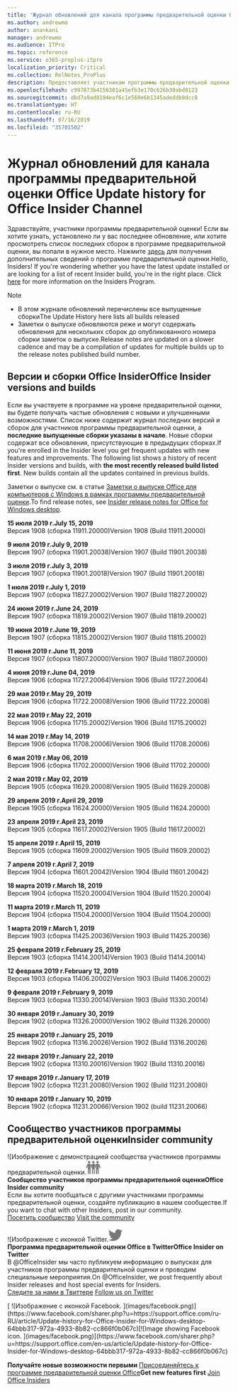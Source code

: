 ```yaml
---
title: 'Журнал обновлений для канала программы предварительной оценки Office '
ms.author: andrewmo
author: anankani
manager: andrewmo
ms.audience: ITPro
ms.topic: reference
ms.service: o365-proplus-itpro
localization_priority: Critical
ms.collection: RelNotes_ProPlus
description: Предоставляет участникам программы предварительной оценки журнал обновлений для выпусков Monthly Channel для уровня «Предварительная оценка — ранний доступ» для настольных компьютеров с Windows.
ms.openlocfilehash: c997873b4156301a45efb3e170c626b30abd8123
ms.sourcegitcommit: dbd7a9ad8194eaf6c1e560e6b1345adeddb9dcc8
ms.translationtype: HT
ms.contentlocale: ru-RU
ms.lasthandoff: 07/16/2019
ms.locfileid: "35701502"
---
```

# <a name="update-history-for-office-insider-channel"></a><span data-ttu-id="fa0ae-103">Журнал обновлений для канала программы предварительной оценки Office </span><span class="sxs-lookup"><span data-stu-id="fa0ae-103">Update history for Office Insider Channel</span></span>

<span data-ttu-id="fa0ae-p101">Здравствуйте, участники программы предварительной оценки! Если вы хотите узнать, установлено ли у вас последнее обновление, или хотите просмотреть список последних сборок в программе предварительной оценки, вы попали в нужное место. Нажмите [здесь](https://insider.office.com/) для получения дополнительных сведений о программе предварительной оценки.</span><span class="sxs-lookup"><span data-stu-id="fa0ae-p101">Hello, Insiders! If you're wondering whether you have the latest update installed or are looking for a list of recent Insider build, you're in the right place. Click [here](https://insider.office.com/) for more information on the Insiders Program.</span></span>

> [!NOTE]
> - <span data-ttu-id="fa0ae-107">В этом журнале обновлений перечислены все выпущенные сборки</span><span class="sxs-lookup"><span data-stu-id="fa0ae-107">The Update History here lists all builds released</span></span>
> - <span data-ttu-id="fa0ae-108">Заметки о выпуске обновляются реже и могут содержать обновления для нескольких сборок до опубликованного номера сборки заметок о выпуске.</span><span class="sxs-lookup"><span data-stu-id="fa0ae-108">Release notes are updated on a slower cadence and may be a compilation of updates for multiple builds up to the release notes published build number.</span></span>



## <a name="office-insider-versions-and-builds"></a><span data-ttu-id="fa0ae-109">Версии и сборки Office Insider</span><span class="sxs-lookup"><span data-stu-id="fa0ae-109">Office Insider versions and builds</span></span>

<span data-ttu-id="fa0ae-p102">Если вы участвуете в программе на уровне предварительной оценки, вы будете получать частые обновления с новыми и улучшенными возможностями. Список ниже содержит журнал последних версий и сборок для участников программы предварительной оценки, а **последние выпущенные сборки указаны в начале**. Новые сборки содержат все обновления, присутствующие в предыдущих сборках.</span><span class="sxs-lookup"><span data-stu-id="fa0ae-p102">If you're enrolled in the Insider level you get frequent updates with new features and improvements. The following list shows a history of recent Insider versions and builds, with **the most recently released build listed first**. New builds contain all the updates contained in previous builds.</span></span> 

<span data-ttu-id="fa0ae-113">Заметки о выпуске см. в статье [Заметки о выпуске Office для компьютеров с Windows в рамках программы предварительной оценки](https://docs.microsoft.com/ru-RU/OfficeUpdates/release-notes-office-insider).</span><span class="sxs-lookup"><span data-stu-id="fa0ae-113">To find release notes, see [Insider release notes for Office for Windows desktop](https://docs.microsoft.com/en-us/OfficeUpdates/release-notes-office-insider).</span></span>

[//]: # (НЕ УДАЛЯТЬ)

<span data-ttu-id="fa0ae-115">**15 июля 2019 г.**</span><span class="sxs-lookup"><span data-stu-id="fa0ae-115">**July 15, 2019**</span></span><br/>
<span data-ttu-id="fa0ae-116">Версия 1908 (сборка 11911.20000)</span><span class="sxs-lookup"><span data-stu-id="fa0ae-116">Version 1908 (Build 11911.20000)</span></span><br/>

<span data-ttu-id="fa0ae-117">**9 июля 2019 г.**</span><span class="sxs-lookup"><span data-stu-id="fa0ae-117">**July 9, 2019**</span></span><br/>
<span data-ttu-id="fa0ae-118">Версия 1907 (сборка 11901.20038)</span><span class="sxs-lookup"><span data-stu-id="fa0ae-118">Version 1907 (Build 11901.20038)</span></span><br/>

<span data-ttu-id="fa0ae-119">**3 июля 2019 г.**</span><span class="sxs-lookup"><span data-stu-id="fa0ae-119">**July 3, 2019**</span></span><br/>
<span data-ttu-id="fa0ae-120">Версия 1907 (сборка 11901.20018)</span><span class="sxs-lookup"><span data-stu-id="fa0ae-120">Version 1907 (Build 11901.20018)</span></span><br/>

<span data-ttu-id="fa0ae-121">**1 июля 2019 г.**</span><span class="sxs-lookup"><span data-stu-id="fa0ae-121">**July 1, 2019**</span></span><br/>
<span data-ttu-id="fa0ae-122">Версия 1907 (сборка 11827.20002)</span><span class="sxs-lookup"><span data-stu-id="fa0ae-122">Version 1907 (Build 11827.20002)</span></span><br/>

<span data-ttu-id="fa0ae-123">**24 июня 2019 г.**</span><span class="sxs-lookup"><span data-stu-id="fa0ae-123">**June 24, 2019**</span></span><br/>
<span data-ttu-id="fa0ae-124">Версия 1907 (сборка 11819.20002)</span><span class="sxs-lookup"><span data-stu-id="fa0ae-124">Version 1907 (Build 11819.20002)</span></span><br/>

<span data-ttu-id="fa0ae-125">**19 июня 2019 г.**</span><span class="sxs-lookup"><span data-stu-id="fa0ae-125">**June 19, 2019**</span></span><br/>
<span data-ttu-id="fa0ae-126">Версия 1907 (сборка 11815.20002)</span><span class="sxs-lookup"><span data-stu-id="fa0ae-126">Version 1907 (Build 11815.20002)</span></span><br/>

<span data-ttu-id="fa0ae-127">**11 июня 2019 г.**</span><span class="sxs-lookup"><span data-stu-id="fa0ae-127">**June 11, 2019**</span></span><br/>
<span data-ttu-id="fa0ae-128">Версия 1907 (сборка 11807.20000)</span><span class="sxs-lookup"><span data-stu-id="fa0ae-128">Version 1907 (Build 11807.20000)</span></span><br/>

<span data-ttu-id="fa0ae-129">**4 июня 2019 г.**</span><span class="sxs-lookup"><span data-stu-id="fa0ae-129">**June 04, 2019**</span></span><br/>
<span data-ttu-id="fa0ae-130">Версия 1906 (сборка 11727.20064)</span><span class="sxs-lookup"><span data-stu-id="fa0ae-130">Version 1906 (Build 11727.20064)</span></span><br/>


<span data-ttu-id="fa0ae-131">**29 мая 2019 г.**</span><span class="sxs-lookup"><span data-stu-id="fa0ae-131">**May 29, 2019**</span></span><br/>
<span data-ttu-id="fa0ae-132">Версия 1906 (сборка 11722.20008)</span><span class="sxs-lookup"><span data-stu-id="fa0ae-132">Version 1906 (Build 11722.20008)</span></span><br/>

<span data-ttu-id="fa0ae-133">**22 мая 2019 г.**</span><span class="sxs-lookup"><span data-stu-id="fa0ae-133">**May 22, 2019**</span></span><br/> <span data-ttu-id="fa0ae-134">Версия 1906 (сборка 11715.20002)</span><span class="sxs-lookup"><span data-stu-id="fa0ae-134">Version 1906 (Build 11715.20002)</span></span><br/> 

<span data-ttu-id="fa0ae-135">**14 мая 2019 г.**</span><span class="sxs-lookup"><span data-stu-id="fa0ae-135">**May 14, 2019**</span></span><br/> <span data-ttu-id="fa0ae-136">Версия 1906 (сборка 11708.20006)</span><span class="sxs-lookup"><span data-stu-id="fa0ae-136">Version 1906 (Build 11708.20006)</span></span><br/>

<span data-ttu-id="fa0ae-137">**6 мая 2019 г.**</span><span class="sxs-lookup"><span data-stu-id="fa0ae-137">**May 06, 2019**</span></span><br/>
<span data-ttu-id="fa0ae-138">Версия 1906 (сборка 11702.20000)</span><span class="sxs-lookup"><span data-stu-id="fa0ae-138">Version 1906 (Build 11702.20000)</span></span><br/>

<span data-ttu-id="fa0ae-139">**2 мая 2019 г.**</span><span class="sxs-lookup"><span data-stu-id="fa0ae-139">**May 02, 2019**</span></span><br/>
<span data-ttu-id="fa0ae-140">Версия 1905 (сборка 11629.20008)</span><span class="sxs-lookup"><span data-stu-id="fa0ae-140">Version 1905 (Build 11629.20008)</span></span><br/>

<span data-ttu-id="fa0ae-141">**29 апреля 2019 г.**</span><span class="sxs-lookup"><span data-stu-id="fa0ae-141">**April 29, 2019**</span></span><br/>
<span data-ttu-id="fa0ae-142">Версия 1905 (сборка 11624.20000)</span><span class="sxs-lookup"><span data-stu-id="fa0ae-142">Version 1905 (Build 11624.20000)</span></span><br/>

<span data-ttu-id="fa0ae-143">**23 апреля 2019 г.**</span><span class="sxs-lookup"><span data-stu-id="fa0ae-143">**April 23, 2019**</span></span><br/> <span data-ttu-id="fa0ae-144">Версия 1905 (сборка 11617.20002)</span><span class="sxs-lookup"><span data-stu-id="fa0ae-144">Version 1905 (Build 11617.20002)</span></span><br/>

<span data-ttu-id="fa0ae-145">**15 апреля 2019 г.**</span><span class="sxs-lookup"><span data-stu-id="fa0ae-145">**April 15, 2019**</span></span><br/> <span data-ttu-id="fa0ae-146">Версия 1905 (сборка 11609.20002)</span><span class="sxs-lookup"><span data-stu-id="fa0ae-146">Version 1905 (Build 11609.20002)</span></span><br/>

<span data-ttu-id="fa0ae-147">**7 апреля 2019 г.**</span><span class="sxs-lookup"><span data-stu-id="fa0ae-147">**April 7, 2019**</span></span><br/> <span data-ttu-id="fa0ae-148">Версия 1904 (сборка 11601.20042)</span><span class="sxs-lookup"><span data-stu-id="fa0ae-148">Version 1904 (Build 11601.20042)</span></span><br/>

<span data-ttu-id="fa0ae-149">**18 марта 2019 г.**</span><span class="sxs-lookup"><span data-stu-id="fa0ae-149">**March 18, 2019**</span></span><br/> <span data-ttu-id="fa0ae-150">Версия 1904 (сборка 11520.20004)</span><span class="sxs-lookup"><span data-stu-id="fa0ae-150">Version 1904 (Build 11520.20004)</span></span><br/>

<span data-ttu-id="fa0ae-151">**11 марта 2019 г.**</span><span class="sxs-lookup"><span data-stu-id="fa0ae-151">**March 11, 2019**</span></span><br/> <span data-ttu-id="fa0ae-152">Версия 1904 (сборка 11504.20000)</span><span class="sxs-lookup"><span data-stu-id="fa0ae-152">Version 1904 (Build 11504.20000)</span></span><br/>

<span data-ttu-id="fa0ae-153">**1 марта 2019 г.**</span><span class="sxs-lookup"><span data-stu-id="fa0ae-153">**March 1, 2019**</span></span><br/> <span data-ttu-id="fa0ae-154">Версия 1903 (сборка 11425.20036)</span><span class="sxs-lookup"><span data-stu-id="fa0ae-154">Version 1903 (Build 11425.20036)</span></span><br/> 

<span data-ttu-id="fa0ae-155">**25 февраля 2019 г.**</span><span class="sxs-lookup"><span data-stu-id="fa0ae-155">**February 25, 2019**</span></span><br/> <span data-ttu-id="fa0ae-156">Версия 1903 (сборка 11414.20014)</span><span class="sxs-lookup"><span data-stu-id="fa0ae-156">Version 1903 (Build 11414.20014)</span></span><br/> 

<span data-ttu-id="fa0ae-157">**12 февраля 2019 г.**</span><span class="sxs-lookup"><span data-stu-id="fa0ae-157">**February 12, 2019**</span></span><br/> <span data-ttu-id="fa0ae-158">Версия 1903 (сборка 11406.20002)</span><span class="sxs-lookup"><span data-stu-id="fa0ae-158">Version 1903 (Build 11406.20002)</span></span><br/> 

<span data-ttu-id="fa0ae-159">**9 февраля 2019 г.**</span><span class="sxs-lookup"><span data-stu-id="fa0ae-159">**February 9, 2019**</span></span><br/> <span data-ttu-id="fa0ae-160">Версия 1903 (сборка 11330.20014)</span><span class="sxs-lookup"><span data-stu-id="fa0ae-160">Version 1903 (Build 11330.20014)</span></span><br/> 

<span data-ttu-id="fa0ae-161">**30 января 2019 г.**</span><span class="sxs-lookup"><span data-stu-id="fa0ae-161">**January 30, 2019**</span></span><br/> <span data-ttu-id="fa0ae-162">Версия 1902 (сборка 11326.20000)</span><span class="sxs-lookup"><span data-stu-id="fa0ae-162">Version 1902 (Build 11326.20000)</span></span><br/> 

<span data-ttu-id="fa0ae-163">**25 января 2019 г.**</span><span class="sxs-lookup"><span data-stu-id="fa0ae-163">**January 25, 2019**</span></span><br/> <span data-ttu-id="fa0ae-164">Версия 1902 (сборка 11316.20026)</span><span class="sxs-lookup"><span data-stu-id="fa0ae-164">Version 1902 (Build 11316.20026)</span></span><br/> 

<span data-ttu-id="fa0ae-165">**22 января 2019 г.**</span><span class="sxs-lookup"><span data-stu-id="fa0ae-165">**January 22, 2019**</span></span><br/> <span data-ttu-id="fa0ae-166">Версия 1902 (сборка 11310.20016)</span><span class="sxs-lookup"><span data-stu-id="fa0ae-166">Version 1902 (Build 11310.20016)</span></span><br/> 

<span data-ttu-id="fa0ae-167">**17 января 2019 г.**</span><span class="sxs-lookup"><span data-stu-id="fa0ae-167">**January 17, 2019**</span></span><br/> <span data-ttu-id="fa0ae-168">Версия 1902 (сборка 11231.20080)</span><span class="sxs-lookup"><span data-stu-id="fa0ae-168">Version 1902 (Build 11231.20080)</span></span><br/>

<span data-ttu-id="fa0ae-169">**10 января 2019 г.**</span><span class="sxs-lookup"><span data-stu-id="fa0ae-169">**January 10, 2019**</span></span><br/> <span data-ttu-id="fa0ae-170">Версия 1902 (сборка 11231.20066)</span><span class="sxs-lookup"><span data-stu-id="fa0ae-170">Version 1902 (build 11231.20066)</span></span><br/> 


## <a name="insider-community"></a><span data-ttu-id="fa0ae-171">Сообщество участников программы предварительной оценки</span><span class="sxs-lookup"><span data-stu-id="fa0ae-171">Insider community</span></span>

<span data-ttu-id="fa0ae-172">![Изображение с демонстрацией сообщества участников программы предварительной оценки.</span><span class="sxs-lookup"><span data-stu-id="fa0ae-172">![Image showing insider community.</span></span> ](images/insidercommunity.png) <br/>
<span data-ttu-id="fa0ae-173">**Сообщество участников программы предварительной оценки**</span><span class="sxs-lookup"><span data-stu-id="fa0ae-173">**Office Insider community**</span></span><br/> <span data-ttu-id="fa0ae-174">Если вы хотите пообщаться с другими участниками программы предварительной оценки, создайте публикацию в нашем сообществе.</span><span class="sxs-lookup"><span data-stu-id="fa0ae-174">If you want to chat with other Insiders, post in our community.</span></span><br/><span data-ttu-id="fa0ae-175"> 
[Посетить сообщество](https://go.microsoft.com/fwlink/?linkid=843493)</span><span class="sxs-lookup"><span data-stu-id="fa0ae-175"> 
[Visit the community](https://go.microsoft.com/fwlink/?linkid=843493)</span></span><br/> 

<span data-ttu-id="fa0ae-176">![Изображение с иконкой Twitter.</span><span class="sxs-lookup"><span data-stu-id="fa0ae-176">![Image showing twitter icon.</span></span> ](images/twitter.png)<br/>
<span data-ttu-id="fa0ae-177">**Программа предварительной оценки Office в Twitter**</span><span class="sxs-lookup"><span data-stu-id="fa0ae-177">**Office Insider on Twitter**</span></span><br/> <span data-ttu-id="fa0ae-178">В @OfficeInsider мы часто публикуем информацию о выпусках для участников программы предварительной оценки и проводим специальные мероприятия.</span><span class="sxs-lookup"><span data-stu-id="fa0ae-178">On @OfficeInsider, we post frequently about Insider releases and host special events for Insiders.</span></span><br/><span data-ttu-id="fa0ae-179"> 
[Следите за нами в Твиттере](https://go.microsoft.com/fwlink/?linkid=717717)</span><span class="sxs-lookup"><span data-stu-id="fa0ae-179"> 
[Follow us on Twitter](https://go.microsoft.com/fwlink/?linkid=717717)</span></span><br/> 

<span data-ttu-id="fa0ae-180">
  [
  ![Изображение с иконкой Facebook. ](images/facebook.png)](https://www.facebook.com/sharer.php?u=https://support.office.com/ru-RU/article/Update-history-for-Office-Insider-for-Windows-desktop-64bbb317-972a-4933-8b82-cc866f0b067c)</span><span class="sxs-lookup"><span data-stu-id="fa0ae-180">[![Image showing Facebook icon. ](images/facebook.png)](https://www.facebook.com/sharer.php?u=https://support.office.com/en-us/article/Update-history-for-Office-Insider-for-Windows-desktop-64bbb317-972a-4933-8b82-cc866f0b067c)</span></span>


<span data-ttu-id="fa0ae-181">**Получайте новые возможности первыми**
[Присоединяйтесь к программе предварительной оценки Office](https://insider.office.com/)</span><span class="sxs-lookup"><span data-stu-id="fa0ae-181">**Get new features first**
[Join Office Insiders](https://insider.office.com/)</span></span>